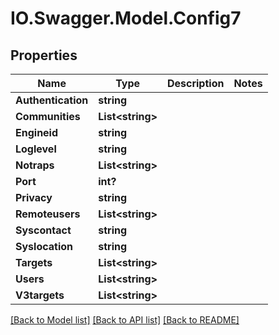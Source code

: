 # IO.Swagger.Model.Config7
## Properties

Name | Type | Description | Notes
------------ | ------------- | ------------- | -------------
**Authentication** | **string** |  | 
**Communities** | **List&lt;string&gt;** |  | 
**Engineid** | **string** |  | 
**Loglevel** | **string** |  | 
**Notraps** | **List&lt;string&gt;** |  | 
**Port** | **int?** |  | 
**Privacy** | **string** |  | 
**Remoteusers** | **List&lt;string&gt;** |  | 
**Syscontact** | **string** |  | 
**Syslocation** | **string** |  | 
**Targets** | **List&lt;string&gt;** |  | 
**Users** | **List&lt;string&gt;** |  | 
**V3targets** | **List&lt;string&gt;** |  | 

[[Back to Model list]](../README.md#documentation-for-models) [[Back to API list]](../README.md#documentation-for-api-endpoints) [[Back to README]](../README.md)


